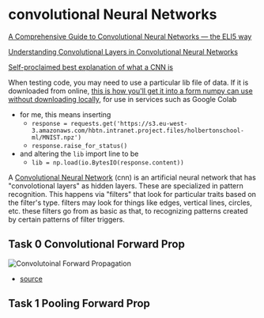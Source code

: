 # convolutional Neural Networks

[A Comprehensive Guide to Convolutional Neural Networks — the ELI5 way](https://towardsdatascience.com/a-comprehensive-guide-to-convolutional-neural-networks-the-eli5-way-3bd2b1164a53)

[Understanding Convolutional Layers in Convolutional Neural Networks](https://github.com/Machinelearninguru/Image-Processing-Computer-Vision/blob/master/Convolutional%20Neural%20Network/Convolutional%20Layers/README.md)

[Self-proclaimed best explanation of what a CNN is](https://medium.com/technologymadeeasy/the-best-explanation-of-convolutional-neural-networks-on-the-internet-fbb8b1ad5df8)

When testing code, you may need to use a particular lib file of data. If it is downloaded from online, [this is how you'll get it into a form numpy can use without downloading locally](https://stackoverflow.com/questions/52884563/loading-numpy-array-from-http-response-without-saving-a-file), for use in services such as Google Colab
* for me, this means inserting
  * `response = requests.get('https://s3.eu-west-3.amazonaws.com/hbtn.intranet.project.files/holbertonschool-ml/MNIST.npz')`
  * `response.raise_for_status()`
* and altering the `lib` import line to be
  * `lib = np.load(io.BytesIO(response.content))`

A [Convolutional Neural Network](https://www.youtube.com/watch?v=YRhxdVk_sIs) (cnn) is an artificial neural network that has "convolotional layers" as hidden layers. These are specialized in pattern recognition. This happens via "filters" that look for particular traits based on the filter's type. filters may look for things like edges, vertical lines, circles, etc. these filters go from as basic as that, to recognizing patterns created by certain patterns of filter triggers.

## Task 0 Convolutional Forward Prop

![Convolutoinal Forward Propagation](https://miro.medium.com/v2/resize:fit:2000/format:webp/1*wqZ0Q4mBaHKjqWx45GPIow.gif)
* [source](https://becominghuman.ai/back-propagation-in-convolutional-neural-networks-intuition-and-code-714ef1c38199)


## Task 1 Pooling Forward Prop
